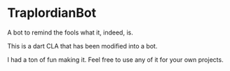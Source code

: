# TraplordianBot
A bot to remind the fools what it, indeed, is.

This is a dart CLA that has been modified into a bot. 

I had a ton of fun making it. Feel free to use any of it for your own projects.
